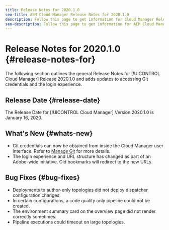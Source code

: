 ```yaml
---
title: Release Notes for 2020.1.0
seo-title: AEM Cloud Manager Release Notes for 2020.1.0
description: Follow this page to get information for Cloud Manager Release 2020.1.0
seo-description: Follow this page to get information for AEM Cloud Manager Release 2020.1.0
---
```

# Release Notes for 2020.1.0 {#release-notes-for}

The following section outlines the general Release Notes for [!UICONTROL Cloud Manager] Release 2020.1.0 and adds updates to accessing Git credentials and the login experience.

## Release Date {#release-date}

The Release Date for [!UICONTROL Cloud Manager] Version 2020.1.0 is January 16, 2020.

## What's New {#whats-new}

* Git credentials can now be obtained from inside the Cloud Manager user interface. Refer to [Manage Git](/help/using/accessing-git.md) for more details.
* The login experience and URL structure has changed as part of an Adobe-wide initiative. Old bookmarks will redirect to the new URLs.


## Bug Fixes {#bug-fixes}

* Deployments to author-only topologies did not deploy dispatcher configuration changes.
* In certain configurations, a code quality only pipeline could not be created.
* The environment summary card on the overview page did not render correctly sometimes.
* Pipeline executions could timeout on large topologies.
